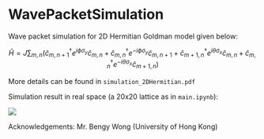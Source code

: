 # WavePacketSimulation

Wave packet simulation for 2D Hermitian Goldman model given below:

$$\hat{H} = J\sum_{m,n}(\hat{c}^\dagger_{m,n+1}e^{i\phi\sigma_y}\hat{c}_{m,n} + \hat{c}^\dagger_{m,n}e^{-i\phi\sigma_y}\hat{c}_{m,n+1} + \hat{c}^\dagger_{m+1,n}e^{i\theta\sigma_x}\hat{c}_{m,n}+ \hat{c}^\dagger_{m,n}e^{-i\theta\sigma_x}\hat{c}_{m+1,n})$$

More details can be found in `simulation_2DHermitian.pdf`

Simulation result in real space (a 20x20 lattice as in `main.ipynb`):

![](https://github.com/SavitarRL/WavePacketSimulation/blob/main/GIF/trial_gif_20%20by%2020.gif)

Acknowledgements: Mr. Bengy Wong (University of Hong Kong)
